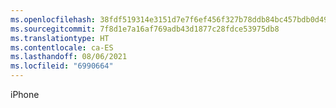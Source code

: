```yaml
---
ms.openlocfilehash: 38fdf519314e3151d7e7f6ef456f327b78ddb84bc457bdb0d49bce0b1fc3c959
ms.sourcegitcommit: 7f8d1e7a16af769adb43d1877c28fdce53975db8
ms.translationtype: HT
ms.contentlocale: ca-ES
ms.lasthandoff: 08/06/2021
ms.locfileid: "6990664"
---
```

iPhone